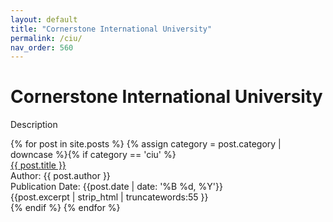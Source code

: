 ```yaml
---
layout: default
title: "Cornerstone International University"
permalink: /ciu/
nav_order: 560
---
```

<h1 class="category-title">Cornerstone International University</h1>
<p>Description</p>

<div class="article-container">
  {% for post in site.posts %}
    {% assign category = post.category | downcase %}{% if category == 'ciu' %}
      <div class="article-list">
        <div class="article-category"></div>
        <div class="article-summary">
          <a href="{{ post.url | prepend: site.baseurl }}">{{ post.title }}</a><br>
          <div class="author">Author: {{ post.author }}</div>
          <div class="publication-date">Publication Date: <time datetime="{{post.date | date: '%F'}}">{{post.date | date: '%B %d, %Y'}}</time></div>
          <div class="excerpt">{{post.excerpt | strip_html | truncatewords:55 }}</div>
        </div>
      </div>
    {% endif %}
  {% endfor %}
</div>

